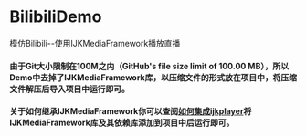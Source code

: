 # BilibiliDemo
模仿Bilibili--使用IJKMediaFramework播放直播  

####  由于Git大小限制在100M之内（GitHub's file size limit of 100.00 MB），所以Demo中去掉了IJKMediaFramework库，以压缩文件的形式放在项目中，将压缩文件解压后导入项目中运行即可。  
#### 关于如何继承IJKMediaFramework你可以查阅[如何集成ijkplayer](http://www.jianshu.com/p/1f06b27b3ac0)将IJKMediaFramework库及其依赖库添加到项目中后运行即可。


